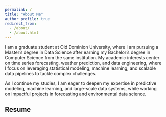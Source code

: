 ```yaml
---
permalink: /
title: "About Me"
author_profile: true
redirect_from:
  - /about/
  - /about.html
---
```

I am a graduate student at Old Dominion University, where I am pursuing a Master’s degree in Data Science after earning my Bachelor’s degree in Computer Science from the same institution.
My academic interests center on time series forecasting, weather prediction, and data engineering, where I focus on leveraging statistical modeling, machine learning, and scalable data pipelines to tackle complex challenges.

As I continue my studies, I am eager to deepen my expertise in predictive modeling, machine learning, and large-scale data systems, while working on impactful projects in forecasting and environmental data science.

## Resume

<object data="../files/resume.pdf" width="1000" height="1000" type="application/pdf"></object>
